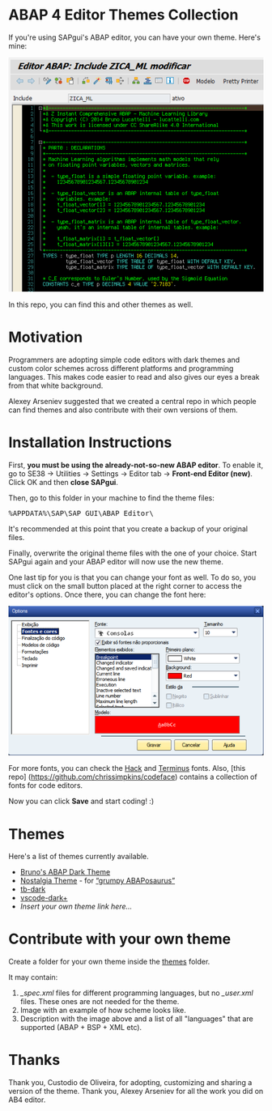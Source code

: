 # ABAP 4 Editor Themes Collection

If you're using SAPgui's ABAP editor, you can have your own theme. Here's mine:

![terminus](img/terminus.png)

In this repo, you can find this and other themes as well.

# Motivation

Programmers are adopting simple code editors with dark themes and custom color schemes across different platforms and programming languages. This makes code easier to read and also gives our eyes a break from that white background.

Alexey Arseniev suggested that we created a central repo in which people can find themes and also contribute with their own versions of them.

# Installation Instructions

First, **you must be using the already-not-so-new ABAP editor**. To enable it, go to SE38 -> Utilities -> Settings -> Editor tab -> **Front-end Editor (new)**. Click OK and then **close SAPgui**.

Then, go to this folder in your machine to find the theme files:

<pre>%APPDATA%\SAP\SAP GUI\ABAP Editor\</pre>

It's recommended at this point that you create a backup of your original files.

Finally, overwrite the original theme files with the one of your choice. Start SAPgui again and your ABAP editor will now use the new theme.

One last tip for you is that you can change your font as well. To do so, you must click on the small button placed at the right corner to access the editor's options. Once there, you can change the font here:

[![detail_font](img/detail_font.png)](img/detail_font.png)

For more fonts, you can check the [Hack](http://sourcefoundry.org/hack/) and [Terminus](http://terminus-font.sourceforge.net) fonts. Also, [this repo] (https://github.com/chrissimpkins/codeface) contains a collection of fonts for code editors.

Now you can click **Save** and start coding! :)

# Themes

Here's a list of themes currently available.

* [Bruno's ABAP Dark Theme](themes/brl-dark-editor/theme-info.md)
* [Nostalgia Theme](themes/nostalgia/theme-info.md) - for [“grumpy ABAPosaurus”](https://blogs.sap.com/2017/08/01/old-new-abap-editor/?replytocom=385416#respond)
* [tb-dark](themes/tb-dark/)
* [vscode-dark+](themes/vscode-dark+/)
* *Insert your own theme link here...*

# Contribute with your own theme

Create a folder for your own theme inside the [themes](themes/) folder.

It may contain:
1. *_spec.xml* files for different programming languages, but no *_user.xml* files. These ones are not needed for the theme.
2. Image with an example of how scheme looks like.
3. Description with the image above and a list of all "languages" that are supported (ABAP + BSP + XML etc).

# Thanks

Thank you, Custodio de Oliveira, for adopting, customizing and sharing a version of the theme. Thank you, Alexey Arseniev for all the work you did on AB4 editor.
